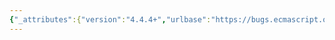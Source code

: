 ```yaml
---
{"_attributes":{"version":"4.4.4+","urlbase":"https://bugs.ecmascript.org/","maintainer":"dherman@mozilla.com"},"bug":{"bug_id":995,"creation_ts":"2012-11-23 15:03:00 -0800","short_desc":"Table 22 Typo \"ObjectEnvirornment\" => \"ObjectEnvironment\"","delta_ts":"2012-12-21 18:08:47 -0800","product":"Draft for 6th Edition","component":"editorial issue","version":"Rev 12: November 22, 2012 Draft","rep_platform":"All","op_sys":"All","bug_status":"RESOLVED","resolution":"FIXED","priority":"Normal","bug_severity":"enhancement","everconfirmed":true,"reporter":{"uid":"waldron.rick","name":"Rick Waldron"},"assigned_to":{"uid":"allen","name":"Allen Wirfs-Brock"},"long_desc":[{"commentid":2720,"comment_count":0,"who":{"uid":"waldron.rick","name":"Rick Waldron"},"bug_when":"2012-11-23 15:03:34 -0800"},{"commentid":2740,"comment_count":1,"who":{"uid":"allen","name":"Allen Wirfs-Brock"},"bug_when":"2012-11-23 15:54:00 -0800","thetext":"fixed in rev13 editor's draft."}]}}
---
```

